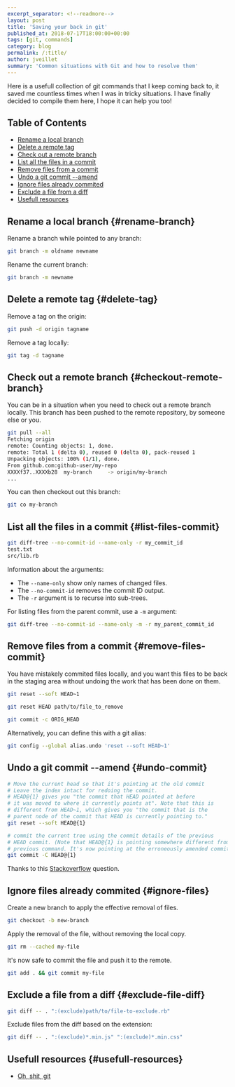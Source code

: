 ```yaml
---
excerpt_separator: <!--readmore-->
layout: post
title: 'Saving your back in git'
published_at: 2018-07-17T18:00:00+00:00
tags: [git, commands]
category: blog
permalink: /:title/
author: jveillet
summary: 'Common situations with Git and how to resolve them'
---
```


Here is a usefull collection of git commands that I keep coming back to, it saved me countless times when I was in tricky situations.
I have finally decided to compile them here, I hope it can help you too!

<!--readmore-->

## Table of Contents

- [Rename a local branch](#rename-branch)
- [Delete a remote tag](#delete-tag)
- [Check out a remote branch](#checkout-remote-branch)
- [List all the files in a commit](#list-files-commit)
- [Remove files from a commit](#remove-files-commit)
- [Undo a git commit --amend](#undo-commit)
- [Ignore files already commited](#ignore-files)
- [Exclude a file from a diff](#exclude-file-diff)
- [Usefull resources](#usefull-resources)

## Rename a local branch {#rename-branch}

Rename a branch while pointed to any branch:

```bash
git branch -m oldname newname
```

Rename the current branch:

```bash
git branch -m newname
```

## Delete a remote tag {#delete-tag}

Remove a tag on the origin:

```bash
git push -d origin tagname
```

Remove a tag locally:

```bash
git tag -d tagname
```

## Check out a remote branch {#checkout-remote-branch}

You can be in a situation when you need to check out a remote branch locally. This branch has been pushed to
the remote repository, by someone else or you.

```bash
git pull --all
Fetching origin
remote: Counting objects: 1, done.
remote: Total 1 (delta 0), reused 0 (delta 0), pack-reused 1
Unpacking objects: 100% (1/1), done.
From github.com:github-user/my-repo
XXXXf37..XXXXb28  my-branch     -> origin/my-branch
...
```

You can then checkout out this branch:

```bash
git co my-branch
```

## List all the files in a commit {#list-files-commit}

```bash
git diff-tree --no-commit-id --name-only -r my_commit_id
test.txt
src/lib.rb
```

Information about the arguments:

+ The `--name-only` show only names of changed files.
+ The `--no-commit-id` removes the commit ID output.
+ The `-r` argument is to recurse into sub-trees.

For listing files from the parent commit, use a `-m` argument:

```bash
git diff-tree --no-commit-id --name-only -m -r my_parent_commit_id
```

## Remove files from a commit {#remove-files-commit}

You have mistakely commited files locally, and you want this files to be back in the staging area without undoing the work that has been done on them.

```bash
git reset --soft HEAD~1

git reset HEAD path/to/file_to_remove

git commit -c ORIG_HEAD
```

Alternatively, you can define this with a git alias:

```bash
git config --global alias.undo 'reset --soft HEAD~1'
```

## Undo a git commit --amend {#undo-commit}

```bash
# Move the current head so that it's pointing at the old commit
# Leave the index intact for redoing the commit.
# HEAD@{1} gives you "the commit that HEAD pointed at before
# it was moved to where it currently points at". Note that this is
# different from HEAD~1, which gives you "the commit that is the
# parent node of the commit that HEAD is currently pointing to."
git reset --soft HEAD@{1}
```

```bash
# commit the current tree using the commit details of the previous
# HEAD commit. (Note that HEAD@{1} is pointing somewhere different from the
# previous command. It's now pointing at the erroneously amended commit.)
git commit -C HEAD@{1}
```

Thanks to this [Stackoverflow](https://stackoverflow.com/questions/1459150/how-to-undo-git-commit-amend-done-instead-of-git-commit#1459264) question.

## Ignore files already commited {#ignore-files}

Create a new branch to apply the effective removal of files.

```bash
git checkout -b new-branch
```

Apply the removal of the file, without removing the local copy.

```bash
git rm --cached my-file
```

It's now safe to commit the file and push it to the remote.

```bash
git add . && git commit my-file
```

## Exclude a file from a diff {#exclude-file-diff}

```bash
git diff -- . ":(exclude)path/to/file-to-exclude.rb"
```

Exclude files from the diff based on the extension:

```bash
git diff -- . ":(exclude)*.min.js" ":(exclude)*.min.css"
```

## Usefull resources {#usefull-resources}

- [Oh, shit, git](https://ohshitgit.com/)
